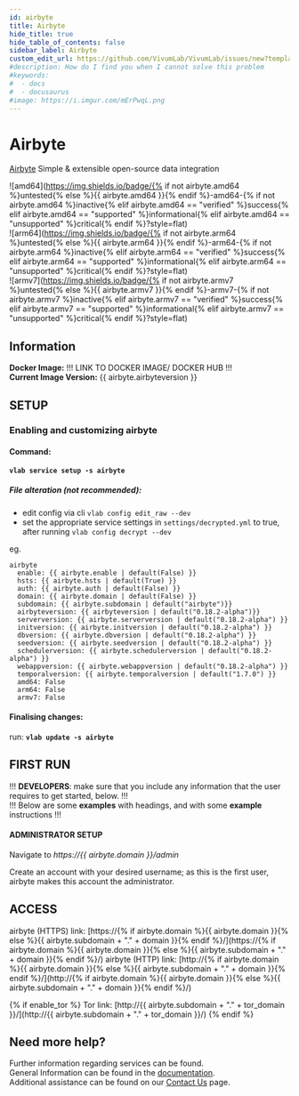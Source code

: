 ```yaml
---
id: airbyte
title: Airbyte
hide_title: true
hide_table_of_contents: false
sidebar_label: Airbyte
custom_edit_url: https://github.com/VivumLab/VivumLab/issues/new?template=documentation.md
#description: How do I find you when I cannot solve this problem
#keywords:
#  - docs
#  - docusaurus
#image: https://i.imgur.com/mErPwqL.png
---
```


# Airbyte

[Airbyte](https://airbyte.io) Simple & extensible open-source data integration

![amd64](https://img.shields.io/badge/{% if not airbyte.amd64 %}untested{% else %}{{ airbyte.amd64 }}{% endif %}-amd64-{% if not airbyte.amd64 %}inactive{% elif airbyte.amd64 == "verified" %}success{% elif airbyte.amd64 == "supported" %}informational{% elif airbyte.amd64 == "unsupported" %}critical{% endif %}?style=flat) <br />
![arm64](https://img.shields.io/badge/{% if not airbyte.arm64 %}untested{% else %}{{ airbyte.arm64 }}{% endif %}-arm64-{% if not airbyte.arm64 %}inactive{% elif airbyte.arm64 == "verified" %}success{% elif airbyte.arm64 == "supported" %}informational{% elif airbyte.arm64 == "unsupported" %}critical{% endif %}?style=flat) <br />
![armv7](https://img.shields.io/badge/{% if not airbyte.armv7 %}untested{% else %}{{ airbyte.armv7 }}{% endif %}-armv7-{% if not airbyte.armv7 %}inactive{% elif airbyte.armv7 == "verified" %}success{% elif airbyte.armv7 == "supported" %}informational{% elif airbyte.armv7 == "unsupported" %}critical{% endif %}?style=flat) <br />

## Information

**Docker Image:** !!! LINK TO DOCKER IMAGE/ DOCKER HUB !!! <br />
**Current Image Version:** {{ airbyte.airbyteversion }}

## SETUP

### Enabling and customizing airbyte

#### Command:

**`vlab service setup -s airbyte`**

##### File alteration (not recommended):

- edit config via cli `vlab config edit_raw --dev`
- set the appropriate service settings in `settings/decrypted.yml` to true, after running `vlab config decrypt --dev`

eg.
```
airbyte
  enable: {{ airbyte.enable | default(False) }}
  hsts: {{ airbyte.hsts | default(True) }}
  auth: {{ airbyte.auth | default(False) }}
  domain: {{ airbyte.domain | default(False) }}
  subdomain: {{ airbyte.subdomain | default("airbyte")}}
  airbyteversion: {{ airbyteversion | default("0.18.2-alpha")}}
  serverversion: {{ airbyte.serverversion | default("0.18.2-alpha") }}
  initversion: {{ airbyte.initversion | default("0.18.2-alpha") }}
  dbversion: {{ airbyte.dbversion | default("0.18.2-alpha") }}
  seedversion: {{ airbyte.seedversion | default("0.18.2-alpha") }}
  schedulerversion: {{ airbyte.schedulerversion | default("0.18.2-alpha") }}
  webappversion: {{ airbyte.webappversion | default("0.18.2-alpha") }}
  temporalversion: {{ airbyte.temporalversion | default("1.7.0") }}
  amd64: False
  arm64: False
  armv7: False
```

#### Finalising changes:

run: **`vlab update -s airbyte`**

## FIRST RUN

!!! **DEVELOPERS**: make sure that you include any information that the user requires to get started, below. !!! <br />
!!! Below are some **examples** with headings, and with some **example** instructions !!!

#### ADMINISTRATOR SETUP

Navigate to *https://{{ airbyte.domain }}/admin*

Create an account with your desired username; as this is the first user, airbyte makes this account the administrator.

## ACCESS

airbyte (HTTPS) link: [https://{% if airbyte.domain %}{{ airbyte.domain }}{% else %}{{ airbyte.subdomain + "." + domain }}{% endif %}/](https://{% if airbyte.domain %}{{ airbyte.domain }}{% else %}{{ airbyte.subdomain + "." + domain }}{% endif %}/)
airbyte (HTTP) link: [http://{% if airbyte.domain %}{{ airbyte.domain }}{% else %}{{ airbyte.subdomain + "." + domain }}{% endif %}/](http://{% if airbyte.domain %}{{ airbyte.domain }}{% else %}{{ airbyte.subdomain + "." + domain }}{% endif %}/)

{% if enable_tor %}
Tor link: [http://{{ airbyte.subdomain + "." + tor_domain }}/](http://{{ airbyte.subdomain + "." + tor_domain }}/)
{% endif %}

## Need more help?
Further information regarding services can be found. <br />
General Information can be found in the [documentation](https://vivumlab.com/docs). <br />
Additional assistance can be found on our [Contact Us](https://vivumlab.com/docs/contact) page.
